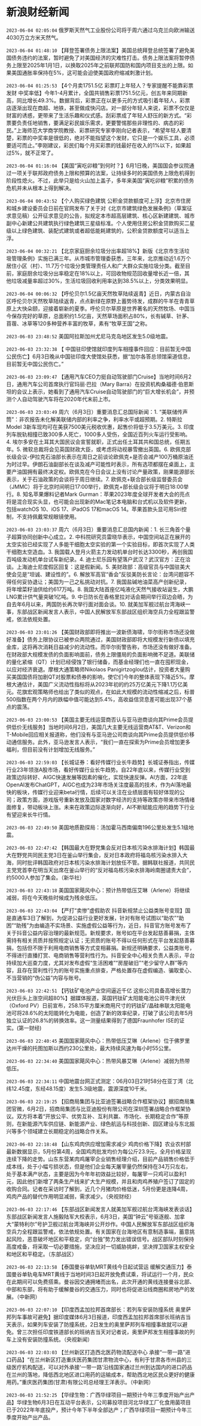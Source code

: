 # 新浪财经新闻
`2023-06-04 02:05:04` 俄罗斯天然气工业股份公司将于周六通过乌克兰向欧洲输送4030万立方米天然气。

`2023-06-04 01:48:10` 【拜登签署债务上限法案】美国总统拜登总统签署了避免美国债务违约的法案，暂时避免了对美国经济的灾难性打击。债务上限法案将暂停债务上限至2025年1月1日，以换取2025年之前联邦国防和国内项目支出的上限。如果美国通胀率保持在5%，这可能会迫使美国政府缩减刺激计划。

`2023-06-04 01:25:53` 【4个月卖1751.5亿 彩票盯上年轻人？专家提醒不能靠彩票发财 中奖率低】今年1-4月累计，全国共销售彩票1751.5亿元，创五年来同期新高，同比增长49.3%。数据背后，彩票正在以更多元的方式吸引着年轻人，彩票店逐渐出现在商超、地铁，甚至做成快闪店。对一部分年轻人来说，彩票不仅仅是财富的诱惑，更带来了生活乐趣和仪式感。刮彩票成了年轻人舒压的新方式。“彩票要负责任地销售，要满足彩民娱乐需求，更要警惕那些非理性的、病态的彩民。”上海师范大学商学院教授、彩票研究专家李刚向记者表示，“希望年轻人要清楚，彩票的中奖率是很低的，绝对不能指望这个发财，它只是一个娱乐工具，必须要适可而止。”李刚建议，彩民们每个月买彩票的钱最好在收入的1%以下，如果超过5%，就不正常了。

`2023-06-04 01:16:04` 【美国“寅吃卯粮”到何时？】6月1日晚，美国国会参议院通过一项关于联邦政府债务上限和预算的法案，让持续多时的美国债务上限危机得到阶段性熄火。不过，此举只是给火山加上盖子，多年来美国“寅吃卯粮”积累的债务危机并未从根本上得到解决。

`2023-06-04 00:43:52` 【个人购买绿色建筑 公积金贷款额度可上浮】北京市住房和城乡建设委员会日前在官网发布了关于对《北京市建筑绿色发展条例》（草案征求意见稿）公开征求意见的公告，拟规定本市超高层建筑、核心区新建建筑、城市副中心新建公共建筑执行绿色建筑三星级标准。个人使用住房公积金贷款购买二星级以上绿色建筑、装配式建筑或者超低能耗建筑的，公积金贷款额度可以适当上浮。

`2023-06-04 00:32:21` 【北京家庭厨余垃圾分出率超18%】新版《北京市生活垃圾管理条例》实施已满三年。从市城市管理委获悉，三年来，北京推动近1.6万个居住小区（村）、11.7万个垃圾分类管理责任人和广大群众实施垃圾分类。截至目前，家庭厨余垃圾分出率稳定在18%以上，可回收物规范回收量增长近一倍，其他垃圾减量率超过30%，生活垃圾回收利用率达到38.5%以上，分类效果明显。

`2023-06-04 00:06:32`  【呼伦贝尔1.5亿亩天然牧草陆续返青】近日，内蒙古自治区呼伦贝尔天然牧草陆续返青，点点新绿在原野上蓄势待发，成群的牛羊在青青草原上大快朵颐，迎接着崭新的夏季。呼伦贝尔草原是世界著名的天然牧场、中国当今保存完好的草原，总面积约1.5亿亩，天然草场面积占80%，长有碱草、针茅、苜蓿、冰草等120多种营养丰富的牧草，素有“牧草王国”之称。

`2023-06-03 23:48:52` 美国阿拉斯加州尤尼马克岛地区发生5.0级地震。

`2023-06-03 23:32:38` 【 中国驻印使馆就印度列车相撞事件回应：目前暂无中国公民伤亡】6月3日晚从中国驻印度大使馆处获悉，据“加尔各答总领馆渠道信息，目前暂无中国公民伤亡。”

`2023-06-03 23:09:47` 【通用汽车CEO力挺自动驾驶部门Cruise】当地时间6月2日，通用汽车公司首席执行官玛丽·巴拉（Mary Barra）在投资机构桑福德·伯恩斯坦的会议上表示，她看到了通用汽车Cruise自动驾驶部门的“巨大增长机会”，并预测个人自动驾驶汽车将在2020年代末前上市。

`2023-06-03 23:03:49` 周六（6月3日）重要消息汇总国际新闻：1. “美联储传声筒”：非农报告未化解美联储内部的利率之争，利率水平或超预期。2. 特斯拉Model 3新车现均可在美获7500美元税收优惠，起售价将低于3.5万美元。3. 印度列车脱轨相撞已致300多人死亡，1000多人受伤，全国近百列火车运行受影响。4. 埃尔多安在土耳其大国民议会宣誓就职，正式出任土耳其共和国总统，任期五年。5. 微软总裁将会见英国财政大臣，或考虑将动视暴雪撤出英国。6. 欧佩克部长级会议-伊拉克石油部长表示在周日之前谈论欧佩克+是否会减产100万桶原油还为时过早。伊朗石油副部长在谈及减产可能性时表示，所有选项都摆在桌面上，主要产油国拥有最终决定权。欧佩克在今日会议上没有讨论产量政策，刚果能源部长表示，关于石油政策的会谈将于周日继续。7. 欧佩克+联合部长级监督委员会（JMMC）将于北京时间明日17:00举行，欧佩克+部长级会议将于明日18:00举行。8. 知名苹果爆料记者Mark Gurman：苹果2023年度全球开发者大会的亮点将是混合现实头显，也可能会出现新的Mac笔记本电脑和台式机以及软件更新，包括watchOS 10、iOS 17、iPadOS 17和macOS 14。苹果首款头显可用Siri控制，不支持佩戴常规眼镜使用。

`2023-06-03 23:03:37` 周六（6月3日）重要消息汇总国内新闻：1. 长三角首个量子超算协同创新中心成立。2. 中科院研究员雷晓华表示，中国空间站正在展开的太空实验已经实现了人多能干细胞太空实验的第一个实验目标，即首次实现了人类干细胞太空造血。3. 我国载人登月火箭主力发动机单台时长达3300秒，再创我国百吨级发动机单台试车新纪录。4. 迪士尼乐园有望落户武汉？武汉官方：正在洽谈。上海迪士尼度假区回复：这是假新闻。5. 美财政部：高级官员与中国驻美大使会见是“坦诚、建设性的”。6. 解放军高官“香会”反驳美防长言论：台湾问题容不得任何妥协退让；美国为一己之私挑动对抗。7. 我国盐碱地油菜高产创新纪录，将年增菜籽油供给约617万吨。8. 我国大陆首座亿吨液化天然气接收站诞生，大鹏LNG累计供气量突破1亿吨。9. 中日防长在香格里拉对话会期间举行双边会晤，为自去年6月以来，两国防长再次举行面对面会谈。10. 就美加军舰过航台湾海峡一事，东部战区新闻发言人表示，中国人民解放军东部战区组织海空兵力全程跟监警戒，依法依规处置。

`2023-06-03 23:01:26` 【美国财政部即将推出一波新债海啸，华尔街称市场还没做好准备】债务上限协议已被参众两院通过，美国财政部即将大规模发行新债以填充金库，这将再次消耗日益减少的流动性。而华尔街警告称，市场还没有做好准备。在财政部大规模发债的负面影响面前，债务上限僵局的负面影响微不足道。美联储的量化紧缩（QT）计划已经侵蚀了银行储备，而基金经理们也一直在囤积现金，以应对经济衰退。摩根大通策略师Nikolaos Panigirtzoglou估计，投资者大量购买美国国债将加剧QT对股票和债券的影响，使它们今年的整体表现下降近5%。摩根大通估计，美国广义流动性指标将从2023年初的约25万亿美元下降1.1万亿美元。花旗宏观策略师也给出了类似的观点，在如此大规模的流动性缩减之后，标普500指数在两个月内的跌幅中值可能达到5.4%，高收益信贷息差可能出现37个基点的震荡。

`2023-06-03 23:00:53` 【美国主要无线运营商否认与亚马逊商谈向其Prime会员提供低价无线服务】当地时间6月2日，美国几大主要无线运营商AT&T、Verizon和T-Mobile回应相关报道称，他们没有与亚马逊公司商谈向其Prime会员提供低价移动通信服务。此外，亚马逊发言人表示，“我们一直在探索为Prime会员增加更多福利，但目前没有计划增加无线服务。”

`2023-06-03 22:59:03` 【长城证券：看好传媒行业长牛趋势】长城证券指出，传媒行业23年领涨A股市场，看好传媒行业长牛趋势。自22年底以来，传媒行业受到政策边际转好、AIGC快速发展等因素的催化，实现快速反弹。AI方面，22年底OpenAI发布ChatGPT，AIGC也成为23年市场关注度最高的技术，作为AI落地最快的板块，传媒行业迎来beta行情，后续可以关注在业绩层面有较好体现的公司；政策方面，游戏版号重新发放及国家对数字经济的支持等政策亦带来市场情绪面修复，带动板块上涨。未来在政策边际逐渐向好，AI不断赋能应用的趋势下行业有望迎来长牛行情。

`2023-06-03 22:49:50` 美国地质勘探局：汤加霍马西南偏南196公里处发生5.1级地震。

`2023-06-03 22:47:42` 【韩国最大在野党集会反对日本核污染水排海计划】韩国最大在野党共同民主党3日在釜山举行集会，反对日本政府将福岛核污染水排入大海，同时批评韩国政府对日本核污染水排海计划放任不管。据韩联社报道，共同民主党党首李在明当天出席在釜山举行的“反对福岛核污染水排海岭南圈谴责大会”，约5000人参加了集会。（新华社）

`2023-06-03 22:43:18` 美国国家飓风中心：预计热带低压艾琳（Arlene）将继续减弱，将在今天晚些时候成为残余低压。

`2023-06-03 22:43:04` 【严打“卖惨”虚假助农 抖音新规禁止公益类账号变现】国是直通车3日了解到，为促进公益行业更好发展，针对有账号试图以“助农”“助困”“助残”为由编造不实场景、实施虚假公益等行为，近日，抖音官方账号发布了关于抖音公益内容治理的最新规范。新规要求，账号如在平台发起慈善募捐，主体需持有相关资质并按照规定认证；无资质的账号不得以任何形式在平台发起慈善募捐，包括但不限于利用电商销售等方式变相募捐。新规还明确要求，公益类账号，不得进行直播打赏、电商销售等营利性行为。抖音安全中心相关负责人表示，平台持续加大巡查力度，尤其对发布虚假“生活困难”“房屋破旧”“老少留守人群”等内容，且存在营利性行为的账号实施重点排查，严格处置存在虚假编造、骗取爱心、不当营销的“伪公益”内容与账号。

`2023-06-03 22:42:51` 【钙钛矿电池产业空间逼近千亿 这些公司具备高增长潜力 光伏巨头上涨空间超80%】据媒体报道，英国钙钛矿太阳能电池公司牛津光伏（Oxford PV）日前宣布，258.15平方厘米商用尺寸的钙钛矿/晶硅串联太阳能电池可将28.6%的太阳能转化为电能，创造了新的效率纪录，打破了该公司去年5月独立认证的26.8%的转换效率。这一测量结果得到了德国Fraunhofer ISE的证实。(第一财经)

`2023-06-03 22:40:45` 美国国家飓风中心：热带低压艾琳（Arlene）位于佛罗里达州干燥的托图加斯以西约230公里处，最大持续风速为每小时55公里。

`2023-06-03 22:34:40` 美国国家飓风中心：热带风暴艾琳（Arlene）减弱为热带低压。

`2023-06-03 22:34:11` 中国地震台网正式测定：06月03日21时58分在亚丁湾（北纬12.45度，东经48.15度）发生5.3级地震，震源深度10千米。

`2023-06-03 22:19:25` 【招商局集团与比亚迪签署战略合作框架协议】据招商局集团官微，6月2日，招商局集团与比亚迪股份有限公司在深圳签署战略合作框架协议。双方将本着“开放公平、优势互补、互利共赢、市场化、长期稳定合作”等原则，在新能源汽车供应链、新能源产业、绿色航运与科技创新、园区建设与东北振兴等多个领域建立长期稳定的战略合作关系。

`2023-06-03 22:18:48` 【山东鸡肉供应增加需求减少 鸡肉价格下降】农业农村部最新数据显示，5月份第4周，全国鸡肉批发均价为每公斤23.9元，全月价格呈现连续下降的走势。山东东营某肉鸡屠宰企业销售经理介绍，目前产品销售价格低于成本线，处于小幅亏损状态，但是他们企业每天屠宰量仍然保持在34万只左右，处于基本满产状态，主要是因为今年年初效益比较好，每屠宰一只鸡可以盈利1元，因此他们新增了两条生产线来扩大生产规模，并且和肉鸡养殖户签订了固定的收购合同。记者在采访时了解到，近几个月猪肉价格低迷，5月份更是连降4周，鸡肉产品的替代作用明显减弱，需求减少。（央视财经）

`2023-06-03 22:17:46` 【东部战区新闻发言人就美加军舰过航台湾海峡发表谈话】东部战区新闻发言人施毅陆军大校表示，6月3日，美国“钟云”号驱逐舰、加拿大“蒙特利尔”号护卫舰过航台湾海峡并公开炒作。中国人民解放军东部战区组织海空兵力全程跟监警戒，依法依规处置。有关国家在台海地区有意制造事端，蓄意挑起风险，恶意破坏地区和平稳定，向“台独”势力发出错误信号。战区部队时刻保持高度戒备，将采取一切必要措施，坚决应对一切威胁挑衅，坚决捍卫国家主权安全和地区和平稳定。（东部战区）

`2023-06-03 22:13:58` 【泰国曼谷单轨MRT黄线今日起试营运 缓解交通压力】泰国曼谷单轨电车MRT黄线于当地时间3日起开放免费试乘，将试运行一个月，民众在此期间可以免费搭乘。曼谷因交通拥堵而出名，此次开通的黄线连接曼谷北部、中部和东部，将有助于缓解曼谷的交通压力，同时也将促进沿线商圈和房地产的发展。（中新网）

`2023-06-03 22:07:10` 【印度西孟加拉邦首席部长：若列车安装防撞系统 奥里萨邦列车事故可避免】据印度媒体6月3日报道，印度西孟加拉邦首席部长班纳吉当天表示，如果列车安装了防撞系统，2日发生的奥里萨邦列车相撞事故就可以避免。曾三次担任印度铁道部长的班纳吉当天对记者说，奥里萨邦发生相撞事故的列车上没有安装防撞系统。（央视新闻）

`2023-06-03 22:03:03` 【兰州新区打造西北医药物流配送中心 承接“一带一路”进口药品】“在兰州新区打造重庆医药集团甘肃物流中心，有利于甘肃各市州县的三级医疗机构配送，可以对外承接‘一带一路’沿线国家通过兰州到达国内的进口药品在兰州的落地，降低西北地区进口用药的运输成本，帮助西北地区民众更好的健康用药。”重庆医药集团(甘肃)有限公司总经理王洋表示。（中新网）

`2023-06-03 21:52:25` 【华绿生物：广西华绿项目一期预计今年三季度开始产出产品】华绿生物6月3日在互动平台表示，公司募投项目河北华绿工厂化食用菌项目已于2022年年底投产，预计今年下半年全部达产；广西华绿项目一期预计今年三季度开始产出产品。

